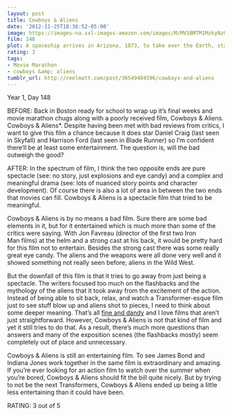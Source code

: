 ```yaml
---
layout: post
title: Cowboys & Aliens
date: '2012-11-25T18:36:52-05:00'
image: https://images-na.ssl-images-amazon.com/images/M/MV5BMTM1MzkyNzQ3OV5BMl5BanBnXkFtZTcwMDk1NTg2NQ@@._V1_UX182_CR0,0,182,268_AL_.jpg
film: 148
plot: A spaceship arrives in Arizona, 1873, to take over the Earth, starting with the Wild West region. A posse of cowboys and natives are all that stand in their way.
rating: 3
tags:
- Movie Marathon
- cowboys &amp; aliens
tumblr_url: http://reelmatt.com/post/36549404596/cowboys-and-aliens
---
```


Year 1, Day 148

BEFORE: Back in Boston ready for school to wrap up it’s final weeks and movie marathon chugs along with a poorly received film, Cowboys & Aliens. Cowboys & Aliens*. Despite having been met with bad reviews from critics, I want to give this film a chance because it does star Daniel Craig (last seen in Skyfall) and Harrison Ford (last seen in Blade Runner) so I’m confident there’ll be at least some entertainment. The question is, will the bad outweigh the good?

AFTER: In the spectrum of film, I think the two opposite ends are pure spectacle (see: no story, just explosions and eye candy) and a complex and meaningful drama (see: lots of nuanced story points and character development). Of course there is also a lot of area in between the two ends that movies can fill. Cowboys & Aliens is a spectacle film that tried to be meaningful.

Cowboys & Aliens is by no means a bad film. Sure there are some bad elements in it, but for it entertained which is much more than some of the critics were saying. With Jon Favreau (director of the first two Iron Man films) at the helm and a strong cast at his back, it would be pretty hard for this film not to entertain. Besides the strong cast there was some really great eye candy. The aliens and the weapons were all done very well and it showed something not really seen before; aliens in the Wild West.

But the downfall of this film is that it tries to go away from just being a spectacle. The writers focused too much on the flashbacks and the mythology of the aliens that it took away from the excitement of the action. Instead of being able to sit back, relax, and watch a Transformer-esque film just to see stuff blow up and aliens shot to pieces, I need to think about some deeper meaning. That’s all [fine and dandy][1] and I love films that aren’t just straightforward. However, Cowboys & Aliens is not that kind of film and yet it still tries to do that. As a result, there’s much more questions than answers and many of the exposition scenes (the flashbacks mostly) seem completely out of place and unnecessary.

Cowboys & Aliens is still an entertaining film. To see James Bond and Indiana Jones work together in the same film is extraordinary and amazing. If you’re ever looking for an action film to watch over the summer when you’re bored, Cowboys & Aliens should fit the bill quite nicely. But by trying to not be the next Transformers, Cowboys & Aliens ended up being a little less entertaining than it could have been.

RATING: 3 out of 5

[1]: https://www.youtube.com/watch?v=k3Zad39QXL4&feature=youtu.be&t=5m30s